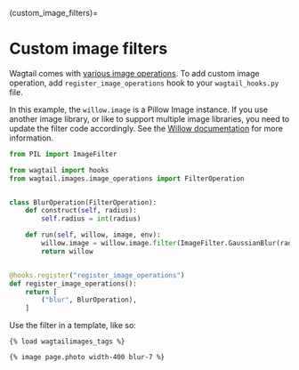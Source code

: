 (custom_image_filters)=

# Custom image filters

Wagtail comes with [various image operations](image_tag). To add custom image operation, add `register_image_operations` hook to your `wagtail_hooks.py` file.

In this example, the `willow.image` is a Pillow Image instance. If you use another image library, or like to support multiple image libraries, you need to update the filter code accordingly. See the [Willow documentation](https://willow.readthedocs.io/en/latest/index.html) for more information.

```python
from PIL import ImageFilter

from wagtail import hooks
from wagtail.images.image_operations import FilterOperation


class BlurOperation(FilterOperation):
    def construct(self, radius):
        self.radius = int(radius)

    def run(self, willow, image, env):
        willow.image = willow.image.filter(ImageFilter.GaussianBlur(radius=self.radius))
        return willow


@hooks.register("register_image_operations")
def register_image_operations():
    return [
        ("blur", BlurOperation),
    ]
```

Use the filter in a template, like so:

```html+Django
{% load wagtailimages_tags %}

{% image page.photo width-400 blur-7 %}
```
